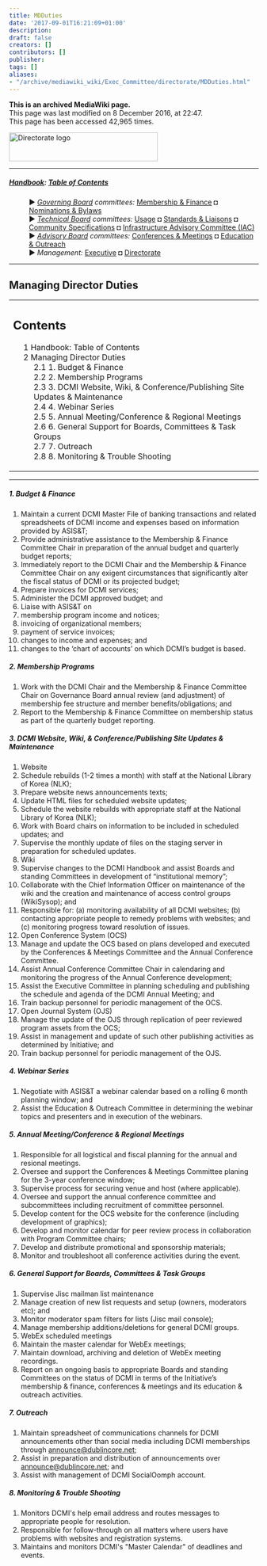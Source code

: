 ```yaml
---
title: MDDuties
date: '2017-09-01T16:21:09+01:00'
description: 
draft: false
creators: []
contributors: []
publisher: 
tags: []
aliases:
- "/archive/mediawiki_wiki/Exec_Committee/directorate/MDDuties.html"
---
```


 **This is an archived MediaWiki page.**  
This page was last modified on 8 December 2016, at 22:47.  
This page has been accessed 42,965 times.

[<img alt="Directorate logo" src="/archive/mediawiki_wiki/images/Directorate_Logo.png" width="300" height="58">](/archive/mediawiki_wiki/images/Directorate_Logo.png "Directorate logo")

* * *

##### [Handbook](/archive/mediawiki_wiki/DCMI_Handbook "DCMI Handbook"): [Table of Contents](/archive/mediawiki_wiki/DCMI_Handbook/ "DCMI Handbook") 
<dl>
<dd> ► <i><a href="/archive/mediawiki_wiki/DCMI_Governing_Board" title="DCMI Governing Board">Governing Board</a> committees:</i> <a href="/archive/mediawiki_wiki/DCMI_Governing_Board/finance" title="DCMI Governing Board/finance">Membership &amp; Finance</a> ◘ <a href="/archive/mediawiki_wiki/DCMI_Governing_Board/nominations" title="DCMI Governing Board/nominations">Nominations &amp; Bylaws</a> 
</dd>
<dd> ► <i><a href="/archive/mediawiki_wiki/DCMI_Technical_Board" title="DCMI Technical Board">Technical Board</a> committees:</i> <a href="/archive/mediawiki_wiki/DCMI_Technical_Board/usage" title="DCMI Technical Board/usage">Usage</a> ◘ <a href="/archive/mediawiki_wiki/DCMI_Technical_Board/standards" title="DCMI Technical Board/standards">Standards &amp; Liaisons</a> ◘ <a href="/archive/mediawiki_wiki/DCMI_Technical_Board/specifications" title="DCMI Technical Board/specifications">Community Specifications</a> ◘ <a href="/archive/mediawiki_wiki/DCMI_Technical_Board/infrastructure" title="DCMI Technical Board/infrastructure">Infrastructure Advisory Committee (IAC)</a>
</dd>
<dd> ► <i><a href="/archive/mediawiki_wiki/DCMI_Advisory_Board" title="DCMI Advisory Board">Advisory Board</a> committees:</i> <a href="/archive/mediawiki_wiki/DCMI_Advisory_Board/meetings" title="DCMI Advisory Board/meetings">Conferences &amp; Meetings</a> ◘ <a href="/archive/mediawiki_wiki/DCMI_Advisory_Board/documentation" title="DCMI Advisory Board/documentation">Education &amp; Outreach</a>
</dd>
<dd> ► <i>Management:</i> <a href="/archive/mediawiki_wiki/Exec_Committee" title="Exec Committee">Executive</a> ◘ <a href="/archive/mediawiki_wiki/Exec_Committee/directorate" title="Exec Committee/directorate">Directorate</a>
</dd>
</dl>

* * *

## Managing Director Duties 
<table id="toc" class="toc">
  <tr>
    <td>
      <div id="toctitle">
        <h2>Contents</h2>
      </div>
      <ul>
        <li class="toclevel-1"><a href="#Handbook:_Table_of_Contents"><span class="tocnumber">1</span> <span class="toctext">Handbook: Table of Contents</span></a></li>
        <li class="toclevel-1 tocsection-1">
          <a href="#Managing_Director_Duties"><span class="tocnumber">2</span> <span class="toctext">Managing Director Duties</span></a>
          <ul>
            <li class="toclevel-2 tocsection-2"><a href="#1._Budget_.26_Finance"><span class="tocnumber">2.1</span> <span class="toctext">1. Budget &amp; Finance</span></a></li>
            <li class="toclevel-2 tocsection-3"><a href="#2._Membership_Programs"><span class="tocnumber">2.2</span> <span class="toctext">2. Membership Programs</span></a></li>
            <li class="toclevel-2 tocsection-4"><a href="#3._DCMI_Website.2C_Wiki.2C_.26_Conference.2FPublishing_Site_Updates_.26_Maintenance"><span class="tocnumber">2.3</span> <span class="toctext">3. DCMI Website, Wiki, &amp; Conference/Publishing Site Updates &amp; Maintenance</span></a></li>
            <li class="toclevel-2 tocsection-5"><a href="#4._Webinar_Series"><span class="tocnumber">2.4</span> <span class="toctext">4. Webinar Series</span></a></li>
            <li class="toclevel-2 tocsection-6"><a href="#5._Annual_Meeting.2FConference_.26_Regional_Meetings"><span class="tocnumber">2.5</span> <span class="toctext">5. Annual Meeting/Conference &amp; Regional Meetings</span></a></li>
            <li class="toclevel-2 tocsection-7"><a href="#6._General_Support_for_Boards.2C_Committees_.26_Task_Groups"><span class="tocnumber">2.6</span> <span class="toctext">6. General Support for Boards, Committees &amp; Task Groups</span></a></li>
            <li class="toclevel-2 tocsection-8"><a href="#7._Outreach"><span class="tocnumber">2.7</span> <span class="toctext">7. Outreach</span></a></li>
            <li class="toclevel-2 tocsection-9"><a href="#8._Monitoring_.26_Trouble_Shooting"><span class="tocnumber">2.8</span> <span class="toctext">8. Monitoring &amp; Trouble Shooting</span></a></li>
          </ul>
        </li>
      </ul>
    </td>
  </tr>
</table>


* * *

##### 1. Budget & Finance 

1. Maintain a current DCMI Master File of banking transactions and related spreadsheets of DCMI income and expenses based on information provided by ASIS&T;
2. Provide administrative assistance to the Membership & Finance Committee Chair in preparation of the annual budget and quarterly budget reports;
3. Immediately report to the DCMI Chair and the Membership & Finance Committee Chair on any exigent circumstances that significantly alter the fiscal status of DCMI or its projected budget;
4. Prepare invoices for DCMI services; 
5. Administer the DCMI approved budget; and
6. Liaise with ASIS&T on
  1. membership program income and notices;
  2. invoicing of organizational members;
  3. payment of service invoices;
  4. changes to income and expenses; and
  5. changes to the ‘chart of accounts’ on which DCMI’s budget is based.

##### 2. Membership Programs 

1. Work with the DCMI Chair and the Membership & Finance Committee Chair on Governance Board annual review (and adjustment) of membership fee structure and member benefits/obligations; and
2. Report to the Membership & Finance Committee on membership status as part of the quarterly budget reporting.

##### 3. DCMI Website, Wiki, & Conference/Publishing Site Updates & Maintenance 

1. Website
  1. Schedule rebuilds (1-2 times a month) with staff at the National Library of Korea (NLK);
  2. Prepare website news announcements texts;
  3. Update HTML files for scheduled website updates;
  4. Schedule the website rebuilds with appropriate staff at the National Library of Korea (NLK); 
  5. Work with Board chairs on information to be included in scheduled updates; and
  6. Supervise the monthly update of files on the staging server in preparation for scheduled updates.
2. Wiki
  1. Supervise changes to the DCMI Handbook and assist Boards and standing Committees in development of “institutional memory”; 
  2. Collaborate with the Chief Information Officer on maintenance of the wiki and the creation and maintenance of access control groups (WikiSysop); and
  3. Responsible for: (a) monitoring availability of all DCMI websites; (b) contacting appropriate people to remedy problems with websites; and (c) monitoring progress toward resolution of issues.
3. Open Conference System (OCS)
  1. Manage and update the OCS based on plans developed and executed by the Conferences & Meetings Committee and the Annual Conference Committee.
  2. Assist Annual Conference Committee Chair in calendaring and monitoring the progress of the Annual Conference development; 
  3. Assist the Executive Committee in planning scheduling and publishing the schedule and agenda of the DCMI Annual Meeting; and
  4. Train backup personnel for periodic management of the OCS.
4. Open Journal System (OJS)
  1. Manage the update of the OJS through replication of peer reviewed program assets from the OCS; 
  2. Assist in management and update of such other publishing activities as determined by Initiative; and
  3. Train backup personnel for periodic management of the OJS.

##### 4. Webinar Series 

1. Negotiate with ASIS&T a webinar calendar based on a rolling 6 month planning window; and
2. Assist the Education & Outreach Committee in determining the webinar topics and presenters and in execution of the webinars.

##### 5. Annual Meeting/Conference & Regional Meetings 

1. Responsible for all logistical and fiscal planning for the annual and resional meetings.
2. Oversee and support the Conferences & Meetings Committee planing for the 3-year conference window;
3. Supervise process for securing venue and host (where applicable).
4. Oversee and support the annual conference committee and subcommittees including recruitment of committee personnel.
5. Develop content for the OCS website for the conference (including development of graphics);
6. Develop and monitor calendar for peer review process in collaboration with Program Committee chairs;
7. Develop and distribute promotional and sponsorship materials;
8. Monitor and troubleshoot all conference activities during the event. 

##### 6. General Support for Boards, Committees & Task Groups 

1. Supervise Jisc mailman list maintenance
  1. Manage creation of new list requests and setup (owners, moderators etc); and 
  2. Monitor moderator spam filters for lists (Jisc mail console);
  3. Manage membership additions/deletions for general DCMI groups.
2. WebEx scheduled meetings
  1. Maintain the master calendar for WebEx meetings;
  2. Maintain download, archiving and deletion of WebEx meeting recordings.
3. Report on an ongoing basis to appropriate Boards and standing Committees on the status of DCMI in terms of the Initiative’s membership & finance, conferences & meetings and its education & outreach activities.

##### 7. Outreach 

1. Maintain spreadsheet of communications channels for DCMI announcements other than social media including DCMI memberships through announce@dublincore.net; 
2. Assist in preparation and distribution of announcements over announce@dublincore.net; and
3. Assist with management of DCMI SocialOomph account.

##### 8. Monitoring & Trouble Shooting 

1. Monitors DCMI's help email address and routes messages to appropriate people for resolution.
2. Responsible for follow-through on all matters where users have problems with websites and registration systems.
3. Maintains and monitors DCMI's "Master Calendar" of deadlines and events.

